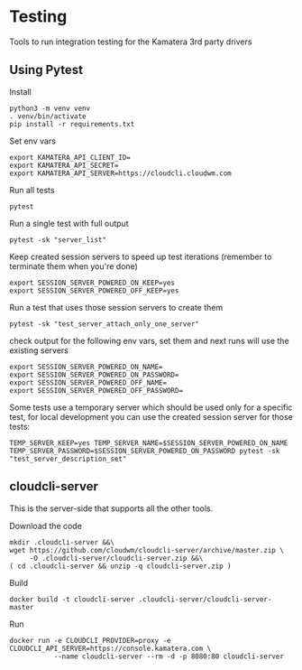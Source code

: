 # Testing

Tools to run integration testing for the Kamatera 3rd party drivers

## Using Pytest

Install

```
python3 -m venv venv
. venv/bin/activate
pip install -r requirements.txt
```

Set env vars

```
export KAMATERA_API_CLIENT_ID=
export KAMATERA_API_SECRET=
export KAMATERA_API_SERVER=https://cloudcli.cloudwm.com
```

Run all tests

```
pytest
```

Run a single test with full output

```
pytest -sk "server_list"
```

Keep created session servers to speed up test iterations (remember to terminate them when you're done)

```
export SESSION_SERVER_POWERED_ON_KEEP=yes
export SESSION_SERVER_POWERED_OFF_KEEP=yes
```

Run a test that uses those session servers to create them

```
pytest -sk "test_server_attach_only_one_server"
```

check output for the following env vars, set them and next runs will use the existing servers

```
export SESSION_SERVER_POWERED_ON_NAME=
export SESSION_SERVER_POWERED_ON_PASSWORD=
export SESSION_SERVER_POWERED_OFF_NAME=
export SESSION_SERVER_POWERED_OFF_PASSWORD=
```

Some tests use a temporary server which should be used only for a specific test, for local development you can use the created session server for those tests:

```
TEMP_SERVER_KEEP=yes TEMP_SERVER_NAME=$SESSION_SERVER_POWERED_ON_NAME TEMP_SERVER_PASSWORD=$SESSION_SERVER_POWERED_ON_PASSWORD pytest -sk "test_server_description_set"
```

## cloudcli-server

This is the server-side that supports all the other tools.

Download the code

```
mkdir .cloudcli-server &&\
wget https://github.com/cloudwm/cloudcli-server/archive/master.zip \
     -O .cloudcli-server/cloudcli-server.zip &&\
( cd .cloudcli-server && unzip -q cloudcli-server.zip )
```

Build

```
docker build -t cloudcli-server .cloudcli-server/cloudcli-server-master
```

Run

```
docker run -e CLOUDCLI_PROVIDER=proxy -e CLOUDCLI_API_SERVER=https://console.kamatera.com \
           --name cloudcli-server --rm -d -p 8080:80 cloudcli-server
```

